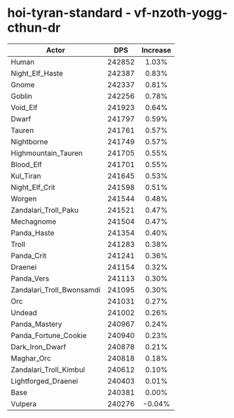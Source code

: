 # hoi-tyran-standard - vf-nzoth-yogg-cthun-dr
| Actor | DPS | Increase |
|---|:---:|:---:|
|Human|242852|1.03%|
|Night_Elf_Haste|242387|0.83%|
|Gnome|242337|0.81%|
|Goblin|242256|0.78%|
|Void_Elf|241923|0.64%|
|Dwarf|241797|0.59%|
|Tauren|241761|0.57%|
|Nightborne|241749|0.57%|
|Highmountain_Tauren|241705|0.55%|
|Blood_Elf|241701|0.55%|
|Kul_Tiran|241645|0.53%|
|Night_Elf_Crit|241598|0.51%|
|Worgen|241544|0.48%|
|Zandalari_Troll_Paku|241521|0.47%|
|Mechagnome|241504|0.47%|
|Panda_Haste|241354|0.40%|
|Troll|241283|0.38%|
|Panda_Crit|241241|0.36%|
|Draenei|241154|0.32%|
|Panda_Vers|241113|0.30%|
|Zandalari_Troll_Bwonsamdi|241095|0.30%|
|Orc|241031|0.27%|
|Undead|241002|0.26%|
|Panda_Mastery|240967|0.24%|
|Panda_Fortune_Cookie|240940|0.23%|
|Dark_Iron_Dwarf|240878|0.21%|
|Maghar_Orc|240818|0.18%|
|Zandalari_Troll_Kimbul|240612|0.10%|
|Lightforged_Draenei|240403|0.01%|
|Base|240381|0.00%|
|Vulpera|240276|-0.04%|
